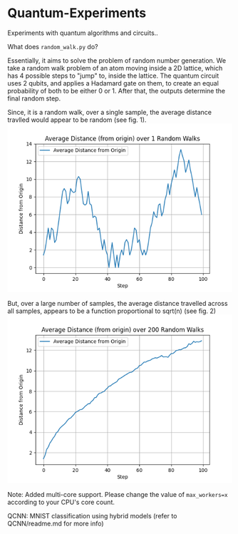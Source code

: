 # Quantum-Experiments
Experiments with quantum algorithms and circuits..

What does ```random_walk.py``` do?

Essentially, it aims to solve the problem of random number generation. 
We take a random walk problem of an atom moving inside a 2D lattice, which has 4 possible steps to "jump" to, inside the lattice. The quantum circuit uses 2 qubits, and applies a Hadamard gate on them, to create an equal probability of both to be either 0 or 1. After that, the outputs determine the final random step.

Since, it is a random walk, over a single sample, the average distance travlled would appear to be random (see fig. 1). 
!['fig. 1'](Figure_1.png)

But, over a large number of samples, the average distance travelled across all samples, appears to be a function proportional to sqrt(n) (see fig. 2)
!['fig. 2'](Figure_2.png)

Note: Added multi-core support. Please change the value of ```max_workers=x``` according to your CPU's core count.


QCNN: MNIST classification using hybrid models (refer to QCNN/readme.md for more info)